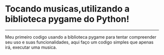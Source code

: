 # Tocando musicas,utilizando a biblioteca pygame do Python!
***
 Meu primeiro codigo usando a biblioteca pygame para tentar compreender
 seu uso e suas funcionalidades, aqui faço um codigo simples que apenas irá, executar uma musica.

